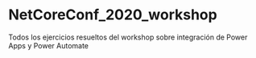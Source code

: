 # NetCoreConf_2020_workshop
Todos los ejercicios resueltos del workshop sobre integración de Power Apps y Power Automate
